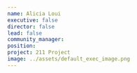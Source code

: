 ```yaml
---
name: Alicia Loui
executive: false
director: false
lead: false
community_manager:   
position: 
project: 211 Project
image: ../assets/default_exec_image.png
---
```

